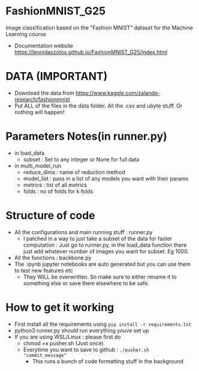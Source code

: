 # FashionMNIST_G25
Image classification based on the "Fashion MNIST" dataset for the Machine Learning course
- Documentation website https://leonidaszotos.github.io/FashionMNIST_G25/index.html

# DATA (IMPORTANT)
- Download the data from https://www.kaggle.com/zalando-research/fashionmnist
- Put ALL of the files in the data folder. All the .csv and ubyte stuff. Or nothing will happen!

# Parameters Notes(in runner.py)
- in load_data
  - subset : Set to any integer or None for full data
- in multi_model_run
  - reduce_dims : name of reduction method
  - model_list : pass in a list of any models you want with their params
  - metrics : list of all metrics
  - folds : no of folds for k folds

# Structure of code
- All the configurations and main running stuff : runner.py
  - I patched in a way to just take a subset of the data for faster computation : Just go to runner.py, in the load_data function there just add whatever number of images you want for subset. Eg 1000.
- All the functions : backbone.py
- The .ipynb jupyter notebooks are auto generated but you can use them to test new features etc
  - They WILL be overwritten. So make sure to either rename it to something else or save them elsewhere to be safe.

# How to get it working
- First install all the requirements using ```pip install -r requirements.txt```
- python3 runner.py should run everything youve set up
- If you are using WSL/Linux : please first do 
  - chmod +x pusher.sh (Just once)
  - Everytime you want to save to github : ```./pusher.sh "commit_message"```
    - This runs a bunch of code formatting stuff in the background
